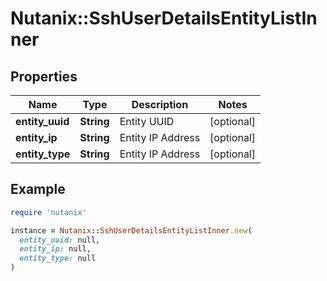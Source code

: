 # Nutanix::SshUserDetailsEntityListInner

## Properties

| Name | Type | Description | Notes |
| ---- | ---- | ----------- | ----- |
| **entity_uuid** | **String** | Entity UUID | [optional] |
| **entity_ip** | **String** | Entity IP Address | [optional] |
| **entity_type** | **String** | Entity IP Address | [optional] |

## Example

```ruby
require 'nutanix'

instance = Nutanix::SshUserDetailsEntityListInner.new(
  entity_uuid: null,
  entity_ip: null,
  entity_type: null
)
```

